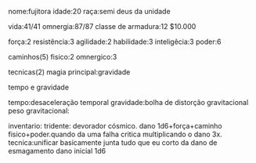 nome:fujitora
idade:20
raça:semi deus da unidade

vida:41/41
omnergia:87/87
classe de armadura:12
$10.000

força:2
resistência:3
agilidade:2
habilidade:3
inteligêcia:3
poder:6

caminhos(5)
fisico:2
omnergico:3

tecnicas(2)
magia principal:gravidade

tempo e gravidade

tempo:desaceleração temporal
gravidade:bolha de distorção gravitacional
peso gravitacional:

inventario: tridente: devorador cósmico. dano 1d6+força+caminho fisico+poder.quando da uma falha critica multiplicando o dano 3x.
tecnica:unificar basicamente junta tudo que eu corto da dano de esmagamento dano inicial 1d6